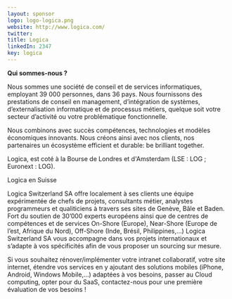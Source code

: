 ```yaml
---
layout: sponsor
logo: logo-logica.png
website: http://www.logica.com/
twitter:
title: Logica
linkedIn: 2347
key: logica
---
```


**Qui sommes-nous ?**

Nous sommes une société de conseil et de services informatiques, employant
39 000 personnes, dans 36 pays. Nous fournissons des prestations de conseil 
en management, d’intégration de systèmes, d’externalisation informatique et
de processus métiers, quelque soit votre secteur d’activité ou votre 
problématique fonctionnelle.

Nous combinons avec succès compétences, technologies et modèles 
économiques innovants. Nous créons ainsi avec nos clients, nos partenaires
un écosystème efficient et durable: be brilliant together.

Logica, est coté à la Bourse de Londres et d'Amsterdam (LSE : LOG ; 
Euronext : LOG).

Logica en Suisse

Logica Switzerland SA offre localement à ses clients une équipe expérimentée de chefs 
de projets, consultants métier, analystes programmeurs et qualiticiens à travers ses sites de Genève, Bâle et Baden. 
Fort du soutien de 30’000 experts européens ainsi que de centres de compétences et de services On-Shore (Europe), Near-Shore (Europe de l’est, Afrique du Nord), Off-Shore (Inde, Brésil, Philippines,…) Logica Switzerland SA vous accompagne dans vos projets internationaux et s’adapte à vos spécificités afin de vous proposer un sourcing sur mesure.

Si vous souhaitez rénover/implémenter votre intranet collaboratif, votre site internet, étendre vos services en y ajoutant des solutions mobiles (iPhone, Android, Windows Mobile,…) adaptées à vos besoins, passer au Cloud computing, opter pour du SaaS, contactez-nous pour une première évaluation de vos besoins !